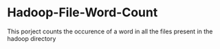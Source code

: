 # Hadoop-File-Word-Count
This porject counts the occurence of a word in all the files present in the hadoop directory

